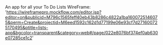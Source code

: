 An app for all your To Do Lists
WireFrame:
'https://wireframepro.mockflow.com/editor.jsp?editor=on&publicid=M796c1565feff40eb43b8286c4822a1ba1600725146075&perm=Create&projectid=M6eed1592c162d1d77199e06e93cf7d271600725170495&ptitle=lists-app&bgcolor=transparent&category=web#/page/022e8076bf374ef0ab630e07285ce1c2'